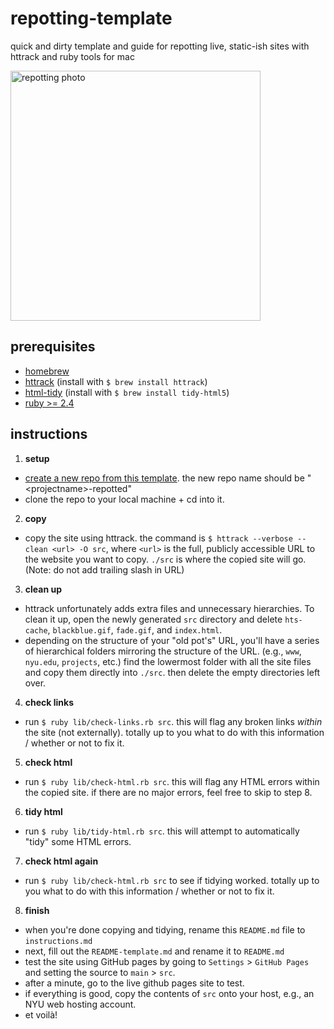 # repotting-template
quick and dirty template and guide for repotting live, static-ish sites with httrack and ruby tools for mac

<img alt="repotting photo" src="https://images.pexels.com/photos/4503267/pexels-photo-4503267.jpeg?auto=compress&cs=tinysrgb" width="400"/>

## prerequisites
- [homebrew](https://brew.sh/)
- [httrack](https://www.httrack.com/) (install with `$ brew install httrack`)
- [html-tidy](http://www.html-tidy.org/) (install with `$ brew install tidy-html5`)
- [ruby >= 2.4](https://rvm.io/rvm/install)

## instructions
1. __setup__
  - [create a new repo from this template](https://github.com/nyu-dss/repotting-template/generate). the new repo name should be "\<projectname\>-repotted"
  - clone the repo to your local machine + cd into it.
2. __copy__
  - copy the site using httrack. the command is
  `$ httrack --verbose --clean <url> -O src`, where `<url>` is the full, publicly accessible URL to the website you want to copy. `./src` is where the copied site will go. (Note: do not add trailing slash in URL)
3. __clean up__
  - httrack unfortunately adds extra files and unnecessary hierarchies. To clean it up, open the newly generated `src` directory and delete `hts-cache`, `blackblue.gif`, `fade.gif`, and `index.html`.
  - depending on the structure of your "old pot's" URL, you'll have a series of hierarchical folders mirroring the structure of the URL. (e.g., `www`, `nyu.edu`, `projects`, etc.) find the lowermost folder with all the site files and copy them directly into `./src`. then delete the empty directories left over.
4. __check links__
  - run `$ ruby lib/check-links.rb src`. this will flag any broken links _within_ the site (not externally). totally up to you what to do with this information / whether or not to fix it.
5. __check html__
  - run `$ ruby lib/check-html.rb src`. this will flag any HTML errors within the copied site. if there are no major errors, feel free to skip to step 8.
6. __tidy html__
  - run `$ ruby lib/tidy-html.rb src`. this will attempt to automatically "tidy" some HTML errors.
7. __check html again__
  - run `$ ruby lib/check-html.rb src` to see if tidying worked. totally up to you what to do with this information / whether or not to fix it.
8. __finish__
  - when you're done copying and tidying, rename this `README.md` file to `instructions.md`
  - next, fill out the `README-template.md` and rename it to `README.md`
  - test the site using GitHub pages by going to `Settings` > `GitHub Pages` and setting the source to `main` > `src`.
  - after a minute, go to the live github pages site to test.
  - if everything is good, copy the contents of `src` onto your host, e.g., an NYU web hosting account.
  - et voilà!
